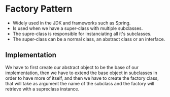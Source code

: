 # Factory Pattern
- Widely used in the JDK and frameworks such as Spring.
- Is used when we have a super-class with multiple subclasses.
- The supre-class is responsible for instanciating all it's subclasses.
- The super-class can be a normal class, an abstract class or an interface.

## Implementation
We have to first create our abstract object to be the base of our implementation, then we have to extend the base object
in subclasses in order to have more of itself, and then we have to create the factory class, that will take as argument
the name of the subclass and the factory will retrieve with a supreclass instance.
